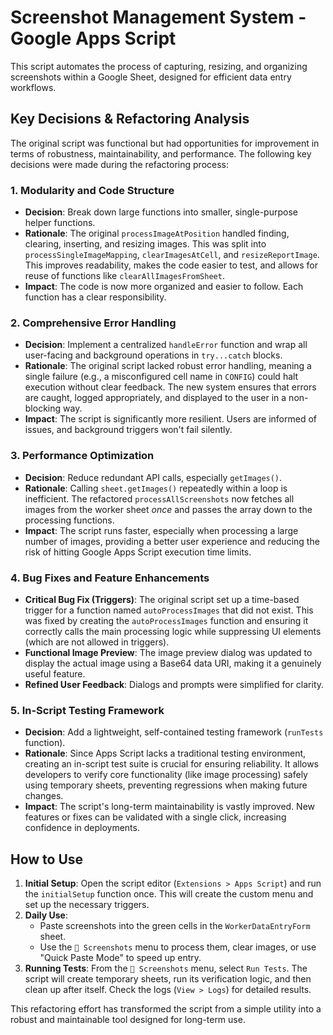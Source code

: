 # Screenshot Management System - Google Apps Script

This script automates the process of capturing, resizing, and organizing screenshots within a Google Sheet, designed for efficient data entry workflows.

## Key Decisions & Refactoring Analysis

The original script was functional but had opportunities for improvement in terms of robustness, maintainability, and performance. The following key decisions were made during the refactoring process:

### 1. Modularity and Code Structure
- **Decision**: Break down large functions into smaller, single-purpose helper functions.
- **Rationale**: The original `processImageAtPosition` handled finding, clearing, inserting, and resizing images. This was split into `processSingleImageMapping`, `clearImagesAtCell`, and `resizeReportImage`. This improves readability, makes the code easier to test, and allows for reuse of functions like `clearAllImagesFromSheet`.
- **Impact**: The code is now more organized and easier to follow. Each function has a clear responsibility.

### 2. Comprehensive Error Handling
- **Decision**: Implement a centralized `handleError` function and wrap all user-facing and background operations in `try...catch` blocks.
- **Rationale**: The original script lacked robust error handling, meaning a single failure (e.g., a misconfigured cell name in `CONFIG`) could halt execution without clear feedback. The new system ensures that errors are caught, logged appropriately, and displayed to the user in a non-blocking way.
- **Impact**: The script is significantly more resilient. Users are informed of issues, and background triggers won't fail silently.

### 3. Performance Optimization
- **Decision**: Reduce redundant API calls, especially `getImages()`.
- **Rationale**: Calling `sheet.getImages()` repeatedly within a loop is inefficient. The refactored `processAllScreenshots` now fetches all images from the worker sheet *once* and passes the array down to the processing functions.
- **Impact**: The script runs faster, especially when processing a large number of images, providing a better user experience and reducing the risk of hitting Google Apps Script execution time limits.

### 4. Bug Fixes and Feature Enhancements
- **Critical Bug Fix (Triggers)**: The original script set up a time-based trigger for a function named `autoProcessImages` that did not exist. This was fixed by creating the `autoProcessImages` function and ensuring it correctly calls the main processing logic while suppressing UI elements (which are not allowed in triggers).
- **Functional Image Preview**: The image preview dialog was updated to display the actual image using a Base64 data URI, making it a genuinely useful feature.
- **Refined User Feedback**: Dialogs and prompts were simplified for clarity.

### 5. In-Script Testing Framework
- **Decision**: Add a lightweight, self-contained testing framework (`runTests` function).
- **Rationale**: Since Apps Script lacks a traditional testing environment, creating an in-script test suite is crucial for ensuring reliability. It allows developers to verify core functionality (like image processing) safely using temporary sheets, preventing regressions when making future changes.
- **Impact**: The script's long-term maintainability is vastly improved. New features or fixes can be validated with a single click, increasing confidence in deployments.

## How to Use
1.  **Initial Setup**: Open the script editor (`Extensions > Apps Script`) and run the `initialSetup` function once. This will create the custom menu and set up the necessary triggers.
2.  **Daily Use**:
    *   Paste screenshots into the green cells in the `WorkerDataEntryForm` sheet.
    *   Use the `📸 Screenshots` menu to process them, clear images, or use "Quick Paste Mode" to speed up entry.
3.  **Running Tests**: From the `📸 Screenshots` menu, select `Run Tests`. The script will create temporary sheets, run its verification logic, and then clean up after itself. Check the logs (`View > Logs`) for detailed results.

This refactoring effort has transformed the script from a simple utility into a robust and maintainable tool designed for long-term use.
